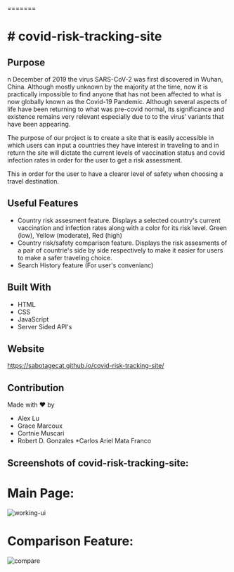 =======
# # covid-risk-tracking-site


## Purpose
n December of 2019 the virus SARS-CoV-2 was first discovered in Wuhan, China. Although mostly unknown by the majority at the time, now it is practically impossible to find anyone that has not been affected to what is now globally known as the Covid-19 Pandemic. Although several aspects of life have been returning to what was pre-covid normal, its significance and existence remains very relevant especially due to to the virus’ variants that have been appearing.

The purpose of our project is to create a site that is easily accessible in which users can input a countries they have interest in traveling to and in return the site will dictate the current levels of vaccination status and covid infection rates in order for the user to get a risk assessment.

This in order for the user to have a clearer level of safety when choosing a travel destination.

## Useful Features
* Country risk assesment feature. Displays a selected country's current vaccination and infection rates along with a color for its risk level. Green (low), Yellow (moderate), Red (high)
* Country risk/safety comparison feature. Displays the risk assesments of a pair of countrie's side by side respectively to make it easier for users to make a safer traveling choice.
* Search History feature (For user's convenianc)


## Built With
* HTML
* CSS
* JavaScript
* Server Sided API's

## Website
https://sabotagecat.github.io/covid-risk-tracking-site/

## Contribution
Made with ❤️ by 
* Alex Lu
* Grace Marcoux
* Cortnie Muscari
* Robert D. Gonzales
*Carlos Ariel Mata Franco

## Screenshots of covid-risk-tracking-site:

# Main Page:
![working-ui](https://user-images.githubusercontent.com/96638258/159818859-f06314b3-07bc-4363-a6c5-1c07f3c46fef.PNG)

# Comparison Feature:
![compare](https://user-images.githubusercontent.com/96638258/159819447-55584eb8-7679-4b86-9456-ee8e8063e1a7.PNG)


